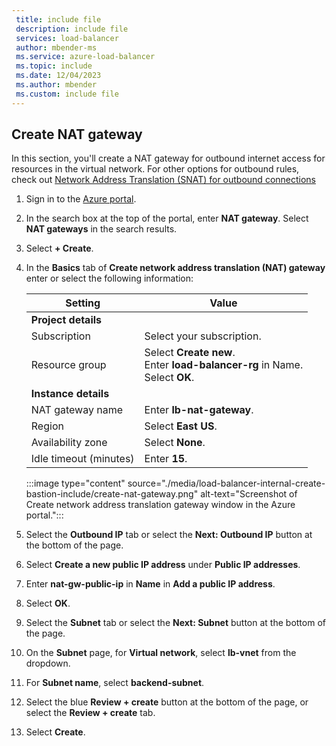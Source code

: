 ```yaml
---
 title: include file
 description: include file
 services: load-balancer
 author: mbender-ms
 ms.service: azure-load-balancer
 ms.topic: include
 ms.date: 12/04/2023
 ms.author: mbender
 ms.custom: include file
---
```


## Create NAT gateway

In this section, you'll create a NAT gateway for outbound internet access for resources in the virtual network.  For other options for outbound rules, check out [Network Address Translation (SNAT) for outbound connections](/azure/load-balancer/load-balancer-outbound-connections)

1. Sign in to the [Azure portal](https://portal.azure.com).

1. In the search box at the top of the portal, enter **NAT gateway**. Select **NAT gateways** in the search results.

1. Select **+ Create**.

1. In the **Basics** tab of **Create network address translation (NAT) gateway** enter or select the following information:

    | Setting | Value |
    | ------- | ----- |
    | **Project details** |   |
    | Subscription | Select your subscription. |
    | Resource group | Select **Create new**. </br> Enter **load-balancer-rg** in Name. </br> Select **OK**. |
    | **Instance details** |    |
    | NAT gateway name | Enter **lb-nat-gateway**. |
    | Region | Select **East US**. |
    | Availability zone | Select **None**. |
    | Idle timeout (minutes) | Enter **15**. |

    :::image type="content" source="./media/load-balancer-internal-create-bastion-include/create-nat-gateway.png" alt-text="Screenshot of Create network address translation gateway window in the Azure portal.":::

1. Select the **Outbound IP** tab or select the **Next: Outbound IP** button at the bottom of the page.

1. Select **Create a new public IP address** under **Public IP addresses**.

1. Enter **nat-gw-public-ip** in **Name** in **Add a public IP address**.

1. Select **OK**.

1. Select the **Subnet** tab or select the **Next: Subnet** button at the bottom of the page.

1. On the **Subnet** page, for **Virtual network**, select **lb-vnet** from the dropdown.

1. For **Subnet name**, select **backend-subnet**.

1. Select the blue **Review + create** button at the bottom of the page, or select the **Review + create** tab.

1. Select **Create**.